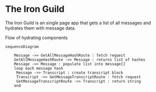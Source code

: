# The Iron Guild

The Iron Guild is an single page app that gets a list of all messages and hydrates them with message data. 

Flow of hydrating components
```mermaid
sequenceDiagram

    Message ->> GetAllMessageHashRoute : fetch request
    GetAllMessageHashRoute ->> Message : returns list of hashes
    Message ->> Message : populate list into message[]
    loop each message hash
     Message ->> Transcript : create transcript block
     Transcript ->> GetMessageTranscriptRoute : fetch request
     GetMessageTranscriptRoute ->> Transcript : return string
    end  
```
